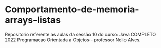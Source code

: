 # Comportamento-de-memoria-arrays-listas
Repositorio referente as aulas da sessão 10 do curso: Java COMPLETO 2022 Programacao Orientada a Objetos - professor Nelio Alves.
